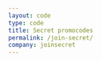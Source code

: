 ```yaml
---
layout: code
type: code
title: Secret promocodes
permalink: /join-secret/
company: joinsecret
---
```

